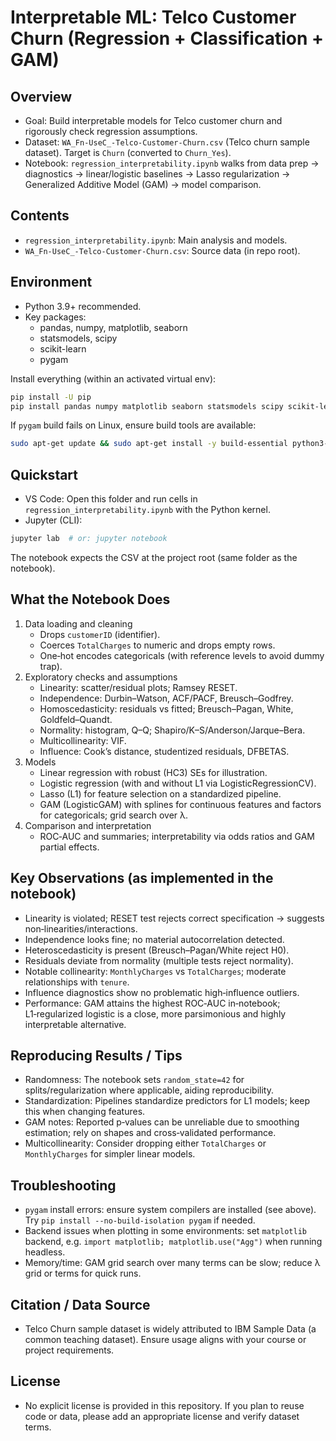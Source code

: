 # Interpretable ML: Telco Customer Churn (Regression + Classification + GAM)

## Overview
- Goal: Build interpretable models for Telco customer churn and rigorously check regression assumptions.
- Dataset: `WA_Fn-UseC_-Telco-Customer-Churn.csv` (Telco churn sample dataset). Target is `Churn` (converted to `Churn_Yes`).
- Notebook: `regression_interpretability.ipynb` walks from data prep → diagnostics → linear/logistic baselines → Lasso regularization → Generalized Additive Model (GAM) → model comparison.

## Contents
- `regression_interpretability.ipynb`: Main analysis and models.
- `WA_Fn-UseC_-Telco-Customer-Churn.csv`: Source data (in repo root).

## Environment
- Python 3.9+ recommended.
- Key packages:
  - pandas, numpy, matplotlib, seaborn
  - statsmodels, scipy
  - scikit-learn
  - pygam

Install everything (within an activated virtual env):

```bash
pip install -U pip
pip install pandas numpy matplotlib seaborn statsmodels scipy scikit-learn pygam
```

If `pygam` build fails on Linux, ensure build tools are available:

```bash
sudo apt-get update && sudo apt-get install -y build-essential python3-dev
```

## Quickstart
- VS Code: Open this folder and run cells in `regression_interpretability.ipynb` with the Python kernel.
- Jupyter (CLI):

```bash
jupyter lab  # or: jupyter notebook
```

The notebook expects the CSV at the project root (same folder as the notebook).

## What the Notebook Does
1. Data loading and cleaning
   - Drops `customerID` (identifier).
   - Coerces `TotalCharges` to numeric and drops empty rows.
   - One‑hot encodes categoricals (with reference levels to avoid dummy trap).
2. Exploratory checks and assumptions
   - Linearity: scatter/residual plots; Ramsey RESET.
   - Independence: Durbin–Watson, ACF/PACF, Breusch–Godfrey.
   - Homoscedasticity: residuals vs fitted; Breusch–Pagan, White, Goldfeld–Quandt.
   - Normality: histogram, Q–Q; Shapiro/K–S/Anderson/Jarque–Bera.
   - Multicollinearity: VIF.
   - Influence: Cook’s distance, studentized residuals, DFBETAS.
3. Models
   - Linear regression with robust (HC3) SEs for illustration.
   - Logistic regression (with and without L1 via LogisticRegressionCV).
   - Lasso (L1) for feature selection on a standardized pipeline.
   - GAM (LogisticGAM) with splines for continuous features and factors for categoricals; grid search over λ.
4. Comparison and interpretation
   - ROC‑AUC and summaries; interpretability via odds ratios and GAM partial effects.

## Key Observations (as implemented in the notebook)
- Linearity is violated; RESET test rejects correct specification → suggests non‑linearities/interactions.
- Independence looks fine; no material autocorrelation detected.
- Heteroscedasticity is present (Breusch–Pagan/White reject H0).
- Residuals deviate from normality (multiple tests reject normality).
- Notable collinearity: `MonthlyCharges` vs `TotalCharges`; moderate relationships with `tenure`.
- Influence diagnostics show no problematic high‑influence outliers.
- Performance: GAM attains the highest ROC‑AUC in‑notebook; L1‑regularized logistic is a close, more parsimonious and highly interpretable alternative.

## Reproducing Results / Tips
- Randomness: The notebook sets `random_state=42` for splits/regularization where applicable, aiding reproducibility.
- Standardization: Pipelines standardize predictors for L1 models; keep this when changing features.
- GAM notes: Reported p‑values can be unreliable due to smoothing estimation; rely on shapes and cross‑validated performance.
- Multicollinearity: Consider dropping either `TotalCharges` or `MonthlyCharges` for simpler linear models.

## Troubleshooting
- `pygam` install errors: ensure system compilers are installed (see above). Try `pip install --no-build-isolation pygam` if needed.
- Backend issues when plotting in some environments: set `matplotlib` backend, e.g. `import matplotlib; matplotlib.use("Agg")` when running headless.
- Memory/time: GAM grid search over many terms can be slow; reduce λ grid or terms for quick runs.

## Citation / Data Source
- Telco Churn sample dataset is widely attributed to IBM Sample Data (a common teaching dataset). Ensure usage aligns with your course or project requirements.

## License
- No explicit license is provided in this repository. If you plan to reuse code or data, please add an appropriate license and verify dataset terms.
